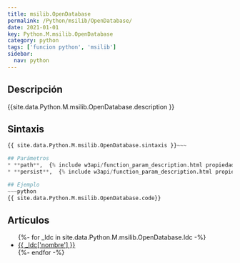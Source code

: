 ```yaml
---
title: msilib.OpenDatabase
permalink: /Python/msilib/OpenDatabase/
date: 2021-01-01
key: Python.M.msilib.OpenDatabase
category: python
tags: ['funcion python', 'msilib']
sidebar: 
  nav: python
---
```


## Descripción
{{site.data.Python.M.msilib.OpenDatabase.description }}

## Sintaxis
~~~python
{{ site.data.Python.M.msilib.OpenDatabase.sintaxis }}~~~

## Parámetros
* **path**,  {% include w3api/function_param_description.html propiedad=site.data.Python.M.msilib.OpenDatabase valor="path" %}
* **persist**,  {% include w3api/function_param_description.html propiedad=site.data.Python.M.msilib.OpenDatabase valor="persist" %}

## Ejemplo
~~~python
{{ site.data.Python.M.msilib.OpenDatabase.code}}
~~~

## Artículos
<ul>
{%- for _ldc in site.data.Python.M.msilib.OpenDatabase.ldc -%}
   <li>
       <a href="{{_ldc['url'] }}">{{ _ldc['nombre'] }}</a>
   </li>
{%- endfor -%}
</ul>

